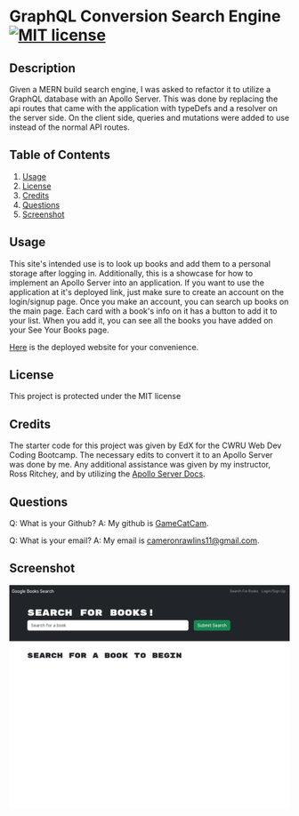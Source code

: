 # GraphQL Conversion Search Engine [![MIT license](https://img.shields.io/badge/License-MIT-blue.svg)](https://lbesson.mit-license.org/)

## Description

Given a MERN build search engine, I was asked to refactor it to utilize a GraphQL database with an Apollo Server. This was done by replacing the api routes that came with the application with typeDefs and a resolver on the server side. On the client side, queries and mutations were added to use instead of the normal API routes.

## Table of Contents

1. [Usage](#usage)
2. [License](#license)
3. [Credits](#credits)
4. [Questions](#questions)
5. [Screenshot](#screenshot)

## Usage

This site's intended use is to look up books and add them to a personal storage after logging in. Additionally, this is a showcase for how to implement an Apollo Server into an application.
If you want to use the application at it's deployed link, just make sure to create an account on the login/signup page. Once you make an account, you can search up books on the main page. Each card with a book's info on it has a button to add it to your list. When you add it, you can see all the books you have added on your See Your Books page.

[Here](https://obscure-anchorage-38681-4b6af43cb591.herokuapp.com) is the deployed website for your convenience.

## License

This project is protected under the MIT license

## Credits

The starter code for this project was given by EdX for the CWRU Web Dev Coding Bootcamp. The necessary edits to convert it to an Apollo Server was done by me. Any additional assistance was given by my instructor, Ross Ritchey, and by utilizing the [Apollo Server Docs](https://www.apollographql.com/docs/apollo-server/).

## Questions

Q: What is your Github? A: My github is [GameCatCam](www.github.com/GameCatCam).

Q: What is your email? A: My email is cameronrawlins11@gmail.com.

## Screenshot

<img src='./assets/screenshot.png'>
